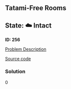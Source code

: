 ## Tatami-Free Rooms

## State: :cloud: **Intact**

**ID: 256**

[Problem Description](https://projecteuler.net/problem=256)

[Source code](main.cpp)

### Solution
0
